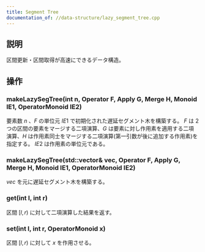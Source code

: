 ```yaml
---
title: Segment Tree
documentation_of: //data-structure/lazy_segment_tree.cpp
---
```


## 説明
区間更新・区間取得が高速にできるデータ構造。

## 操作
### makeLazySegTree(int n, Operator F, Apply G, Merge H, Monoid IE1, OperatorMonoid IE2)
要素数 $n$ 、$F$ の単位元 $IE1$ で初期化された遅延セグメント木を構築する。
$F$ は $2$ つの区間の要素をマージする二項演算、$G$ は要素に対し作用素を適用する二項演算、$H$ は作用素同士をマージする二項演算(第一引数が後に追加する作用素)を指定する。
$IE2$ は作用素の単位元である。
### makeLazySegTree(std::vector<Monoid>& vec, Operator F, Apply G, Merge H, Monoid IE1, OperatorMonoid IE2)
$vec$ を元に遅延セグメント木を構築する。
### get(int l, int r)
区間 $[l,r)$ に対して二項演算した結果を返す。
### set(int l, int r, OperatorMonoid x)
区間 $[l,r)$ に対して $x$ を作用させる。